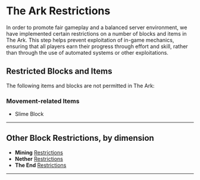 # The Ark Restrictions

In order to promote fair gameplay and a balanced server environment, we have implemented certain restrictions on a number of blocks and items in The Ark. This step helps prevent exploitation of in-game mechanics, ensuring that all players earn their progress through effort and skill, rather than through the use of automated systems or other exploitations.

## Restricted Blocks and Items

The following items and blocks are not permitted in The Ark:

### Movement-related Items

- Slime Block

---

## Other Block Restrictions, by dimension

- **Mining** [Restrictions](mining-restrictions.md)
- **Nether** [Restrictions](nether-restrictions.md)
- **The End** [Restrictions](the-end-restrictions.md)

---

<!-- [Rules & Policies](../README.md) -->